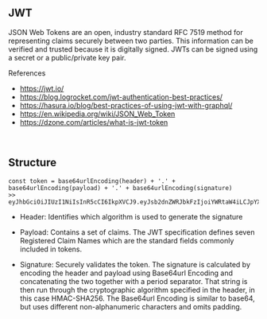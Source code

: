 ## JWT
JSON Web Tokens are an open, industry standard RFC 7519 method for representing claims securely between two parties. This information can be verified and trusted because it is digitally signed. JWTs can be signed using a secret or a public/private key pair.

References
- https://jwt.io/
- https://blog.logrocket.com/jwt-authentication-best-practices/
- https://hasura.io/blog/best-practices-of-using-jwt-with-graphql/
- https://en.wikipedia.org/wiki/JSON_Web_Token
- https://dzone.com/articles/what-is-jwt-token

<br/>

## Structure

```
const token = base64urlEncoding(header) + '.' + base64urlEncoding(payload) + '.' + base64urlEncoding(signature)
>> eyJhbGciOiJIUzI1NiIsInR5cCI6IkpXVCJ9.eyJsb2dnZWRJbkFzIjoiYWRtaW4iLCJpYXQiOjE0MjI3Nzk2Mzh9.gzSraSYS8EXBxLN_oWnFSRgCzcmJmMjLiuyu5CSpyHI
```

- Header: Identifies which algorithm is used to generate the signature

- Payload: Contains a set of claims. The JWT specification defines seven Registered Claim Names which are the standard fields commonly included in tokens.

- Signature: Securely validates the token. The signature is calculated by encoding the header and payload using Base64url Encoding and concatenating the two together with a period separator. That string is then run through the cryptographic algorithm specified in the header, in this case HMAC-SHA256. The Base64url Encoding is similar to base64, but uses different non-alphanumeric characters and omits padding.
